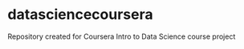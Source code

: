 datasciencecoursera
===================

Repository created for Coursera Intro to Data Science course project
